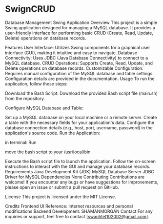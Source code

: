# SwignCRUD


Database Management Swing Application
Overview
This project is a simple Swing application designed for managing a MySQL database. It provides a user-friendly interface for performing basic CRUD (Create, Read, Update, Delete) operations on database records.

Features
User Interface: Utilizes Swing components for a graphical user interface (GUI), making it intuitive and easy to navigate.
Database Connectivity: Uses JDBC (Java Database Connectivity) to connect to a MySQL database.
CRUD Operations: Supports Create, Read, Update, and Delete operations on database records.
Customizable Configuration: Requires manual configuration of the MySQL database and table settings. Configuration details are provided in the documentation.
Usage
To run the application, follow these steps:

Download the Bash Script: Download the provided Bash script file (main.sh) from the repository.

Configure MySQL Database and Table:

Set up a MySQL database on your local machine or a remote server.
Create a table with the necessary fields for your application's data.
Configure the database connection details (e.g., host, port, username, password) in the application's source code.
Run the Application:

in terminal: 
Run

move the bash script to your /usr/local/bin

Execute the Bash script file to launch the application.
Follow the on-screen instructions to interact with the GUI and manage your database records.
Requirements
Java Development Kit (JDK)
MySQL Database Server
JDBC Driver for MySQL
Dependencies
None
Contributing
Contributions are welcome! If you encounter any bugs or have suggestions for improvements, please open an issue or submit a pull request on GitHub.

License
This project is licensed under the MIT License.

Credits
Frontend UI Reference: Internet resources and personal modifications
Backend Development: SHAMANMORGAN 
Contact
For any inquiries or support, feel free to contact [swanhtet102002@gmail.com].


